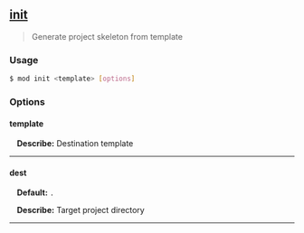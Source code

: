 ## <a href="#init" name="init">init</a>
> Generate project skeleton from template

### Usage

```sh
$ mod init <template> [options]
```

### Options

#### template


<p> <b>&nbsp;&nbsp;&nbsp;&nbsp;Describe:</b> Destination template</p>
<hr>

#### dest

<p> <b>&nbsp;&nbsp;&nbsp;&nbsp;Default:</b> <code>.</code></p>
<p> <b>&nbsp;&nbsp;&nbsp;&nbsp;Describe:</b> Target project directory</p>
<hr>







